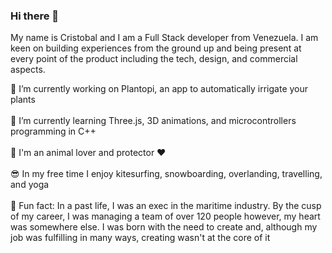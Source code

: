 ### Hi there 👋
My name is Cristobal and I am a Full Stack developer from Venezuela. I am keen on building experiences from the ground up and being present at every point of the product including the tech, design, and commercial aspects.

🚀 I’m currently working on Plantopi, an app to automatically irrigate your plants\
\
🌱 I’m currently learning Three.js, 3D animations, and microcontrollers programming in C++\
\
🐶 I'm an animal lover and protector ♥️\
\
😎 In my free time I enjoy kitesurfing, snowboarding, overlanding, travelling, and yoga\
\
🧐 Fun fact: In a past life, I was an exec in the maritime industry. By the cusp of my career, I was managing a team of over 120 people however, my heart was somewhere else. I was born with the need to create and, although my job was fulfilling in many ways, creating wasn't at the core of it
